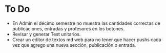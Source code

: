 # To Do

 * En Admin el décimo semestre no muestra las cantidades correctas de publicaciones, entradas y profesores en los botones.
 * Revisar y generar Test unitarios.
 * Crear un editor de textos md web para no tener que hacer pushs cada vez que agrego una nueva sección, publicación o entrada.